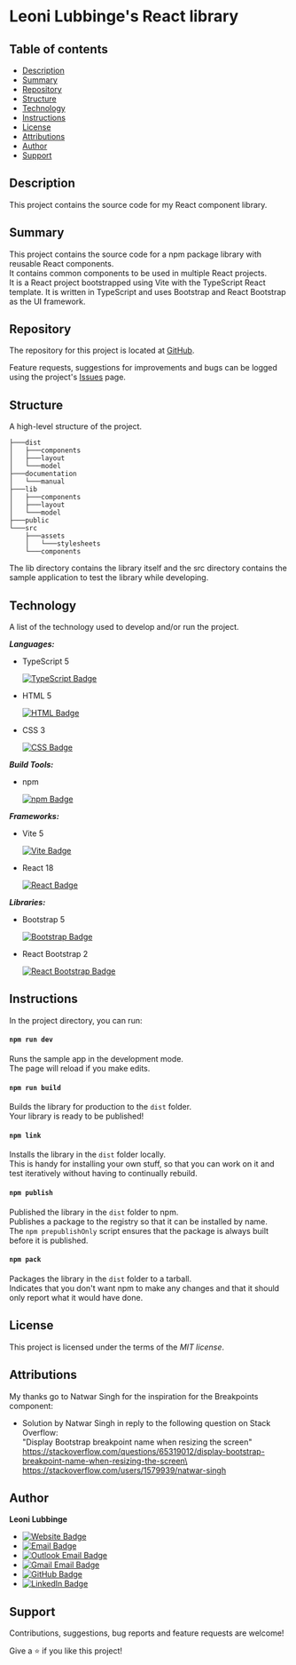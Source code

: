 # Leoni Lubbinge's React library

## Table of contents
- [Description](#description)
- [Summary](#summary)
- [Repository](#repository)
- [Structure](#structure)
- [Technology](#technology)
- [Instructions](#instructions)
- [License](#license)
- [Attributions](#attributions)
- [Author](#author)
- [Support](#support)

## Description
This project contains the source code for my React component library.

## Summary
This project contains the source code for a npm package library
with reusable React components.\
It contains common components to be used in multiple React projects.\
It is a React project bootstrapped using Vite with the TypeScript React template.
It is written in TypeScript and uses Bootstrap and React Bootstrap
as the UI framework.

## Repository
The repository for this project is located at 
[GitHub](https://github.com/tahoni/tahoni-react-lib).

Feature requests, suggestions for improvements and bugs can be 
logged using the project's [Issues](https://github.com/tahoni/tahoni-react-lib/issues) page.

## Structure
A high-level structure of the project.
```text
├───dist
│   ├───components
│   ├───layout
│   └───model
├───documentation
│   └───manual
├───lib
│   ├───components
│   ├───layout
│   └───model
├───public
└───src
    ├───assets
    │   └───stylesheets
    └───components
```

The lib directory contains the library itself and the src directory contains 
the sample application to test the library while developing.

## Technology
A list of the technology used to develop and/or run the project.

**_Languages:_**
- TypeScript 5

  [![TypeScript Badge](https://img.shields.io/badge/TypeScript-3178C6?logo=typescript&logoColor=white)](https://www.typescriptlang.org/)

- HTML 5

  [![HTML Badge](https://img.shields.io/badge/HTML-E34F26?logo=html5&logoColor=white)](https://www.w3.org/)

- CSS 3

  [![CSS Badge](https://img.shields.io/badge/CSS-1572B6?logo=css3)](https://www.w3.org/)

**_Build Tools:_**
- npm

  [![npm Badge](https://img.shields.io/badge/npm-CB3837?logo=npm)](https://www.npmjs.com/)

**_Frameworks:_**
- Vite 5

  [![Vite Badge](https://img.shields.io/badge/Vite-646CFF?logo=vite&logoColor=white)](https://vitejs.dev/)

- React 18

  [![React Badge](https://img.shields.io/badge/React-CB3837?logo=react)](https://react.dev/)

**_Libraries:_**
- Bootstrap 5

  [![Bootstrap Badge](https://img.shields.io/badge/Bootstrap-7952B3?logo=bootstrap&logoColor=white)](https://getbootstrap.com/)

- React Bootstrap 2

  [![React Bootstrap Badge](https://img.shields.io/badge/React_Bootstrap-7952B3?logo=bootstrap&logoColor=white)](https://react-bootstrap.github.io/)

## Instructions
In the project directory, you can run:

#### `npm run dev`
Runs the sample app in the development mode.\
The page will reload if you make edits.

#### `npm run build`
Builds the library for production to the `dist` folder.\
Your library is ready to be published!

#### `npm link`
Installs the library in the `dist` folder locally.\
This is handy for installing your own stuff, so that you can work on it 
and test iteratively without having to continually rebuild.

#### `npm publish`
Published the library in the `dist` folder to npm.\
Publishes a package to the registry so that it can be installed by name.\
The `npm prepublishOnly` script ensures that the package is always built 
before it is published.

#### `npm pack`
Packages the library in the `dist` folder to a tarball.\
Indicates that you don't want npm to make any changes and that it 
should only report what it would have done.

## License
This project is licensed under the terms of the _MIT license_.

## Attributions
My thanks go to Natwar Singh for the inspiration for the Breakpoints component:
- Solution by Natwar Singh in reply to the following question on Stack Overflow:\
  "Display Bootstrap breakpoint name when resizing the screen"\
  https://stackoverflow.com/questions/65319012/display-bootstrap-breakpoint-name-when-resizing-the-screen\
  https://stackoverflow.com/users/1579939/natwar-singh

## Author
**Leoni Lubbinge**
- [![Website Badge](https://img.shields.io/badge/https%3A%2F%2Ftahoni.info-blue?color=%230077b6ff)](https://www.tahoni.info)
- [![Email Badge](https://img.shields.io/badge/leonil%40tahoni.info-blue?color=%230077b6ff)](mailto:leonil@tahoni.info)
- [![Outlook Email Badge](https://img.shields.io/badge/tahoni%40outlook.com-blue?color=%230077b6ff)](mailto:tahoni@outlook.com)
- [![Gmail Email Badge](https://img.shields.io/badge/tahoni%40gmail.com-blue?logo=gmail&labelColor=%23023e8aff&color=%230077b6ff)](mailto:tahoni@gmail.com)
- [![GitHub Badge](https://img.shields.io/badge/Leoni_Lubbinge-blue?logo=github&labelColor=%23023e8aff&color=%230077b6ff)](https://github.com/tahoni)
- [![LinkedIn Badge](https://img.shields.io/badge/Leoni_Lubbinge-blue?logo=linkedin&labelColor=%23023e8aff&color=%230077b6ff)](https://www.linkedin.com/in/leoni-lubbinge-06066b16/)

## Support
Contributions, suggestions, bug reports and feature requests are welcome!

Give a ⭐️ if you like this project!
